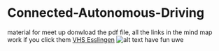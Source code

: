 # Connected-Autonomous-Driving
material for meet up
donwload the pdf file, all the links in the mind map work if you click them
 [VHS Esslingen](mindMap.jpg)
![alt text](mindMap.jpg "Mindmap für feb 2018 meetup")
have fun
uwe
